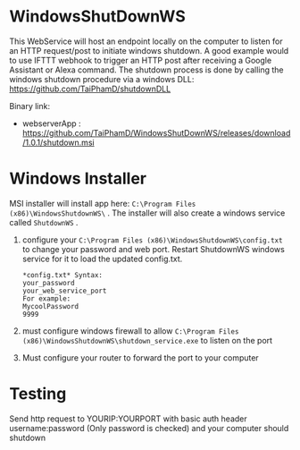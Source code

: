 # WindowsShutDownWS
This WebService will host an endpoint locally on the computer to listen for an HTTP request/post to initiate windows shutdown. A good example would to use IFTTT webhook to trigger an HTTP post after receiving a Google Assistant or Alexa command. The shutdown process is done by calling the windows shutdown procedure via a windows DLL:
https://github.com/TaiPhamD/shutdownDLL 

Binary link: 
- webserverApp : https://github.com/TaiPhamD/WindowsShutDownWS/releases/download/1.0.1/shutdown.msi


# Windows Installer
MSI installer will install app here:
```C:\Program Files (x86)\WindowsShutdownWS\``` . The installer will also create a windows service called
```ShutdownWS``` .


1. configure your ```C:\Program Files (x86)\WindowsShutdownWS\config.txt``` to change your password and web port.  Restart ShutdownWS windows service for it to load the updated config.txt.
        

       *config.txt* Syntax:
       your_password
       your_web_service_port
       For example:
       MycoolPassword
       9999



1. must configure windows firewall to allow ```C:\Program Files (x86)\WindowsShutdownWS\shutdown_service.exe``` to listen on the port

1. Must configure your router to forward the port to your computer


# Testing

Send http request to YOURIP:YOURPORT with basic auth header username:password  (Only password is checked) and your computer should shutdown

